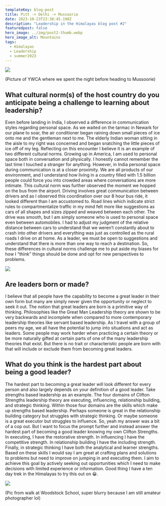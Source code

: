 ```yaml
---
templateKey: blog-post
title: Pitt -> Delhi -> Mussoorie
date: 2023-10-23T23:38:45.198Z
description: "Leadership in the Himalayas blog post #2"
featuredpost: false
hero_image: ../img/post2-thumb.webp
hero_image_alt: Mountains
tags:
  - Himalayas
  - Leadership
  - summer2023
---
```

![](/img/ywca.webp)



(Picture of YWCA where we spent the night before heading to Mussoorie)

## What cultural norm(s) of the host country do you anticipate being a challenge to learning about leadership?

Even before landing in India, I observed a difference in communication styles regarding personal space. As we waited on the tarmac in Newark for our plane to soar, the air conditioner began raining down small pieces of ice onto me and the gentleman next to me. The elderly Indian woman sitting in the aisle to my right was concerned and began snatching the little pieces of ice off of my leg. Reflecting on this encounter I believe it is an example of two different cultural norms. Growing up in America, I am used to personal space both in conversation and physically. I honestly cannot remember the last time I touched a stranger for anything. However, in India personal space during communication is at a closer proximity. We are all products of our environment, and I understand how living in a country filled with 1.5 billion people could force you into crowded areas where conversations are more intimate. This cultural norm was further observed the moment we hopped on the bus from the airport. Driving involves great communication between drivers and as I observed this coordination over our 8 hour bus ride, it looked different than I am accustomed to. Road lines which indicate strict rules to compartmentalize traffic in my mind felt more like suggestions as cars of all shapes and sizes zipped and weaved between each other. The drive was smooth, but I am simply someone who is used to personal space even between automobiles. I had to adjust my judgment of the relative distance between cars to understand that we weren’t constantly about to crash into other drivers and everything was just as controlled as the rural roads I drive on at home. As a leader, we must be open to suggestions and understand that there is more than one way to reach a destination. So, these differences in cultural norms challenge me to put aside my biases for how I “think” things should be done and opt for new perspectives to problems.

![](/img/monkie-1.webp)

## Are leaders born or made?

I believe that all people have the capability to become a great leader in their own form but many are simply never given the opportunity or neglect to seek it out. The notion that great leaders are born is a primitive way of thinking. Philosophies like the Great Man Leadership theory are shown to be very backwards and incomplete when compared to more contemporary leadership theories like servant based leadership. As I travel with a group of peers my age, we all have the potential to jump into situations and act as leaders. Some people may work harder when practicing a certain theory or be more naturally gifted at certain parts of one of the many leadership theories that exist. But there is no trait or characteristic people are born with that will include or exclude them from becoming great leaders.

## What do you think is the hardest part about being a good leader?

The hardest part to becoming a great leader will look different for every person and also largely depends on your definition of a good leader. Take strengths based leadership as an example. The four domains of Clifton Strengths leadership theory are executing, influencing, relationship building, and strategic thinking. Within those four domains are the skills which make up strengths based leadership. Perhaps someone is great in the relationship building category but struggles with strategic thinking. Or maybe someone is a great executor but struggles to influence. So, yeah my answer was a bit of a cop out. But I want to focus the prompt further and instead answer the hardest part of becoming a good leader knowing my own Clifton Strengths. In executing, I have the restorative strength. In influencing I have the competitive strength. In relationship building I have the including strength. Finally, in strategic thinking I have both the analytical and learner strengths. Based on these skills I would say I am great at crafting plans and solutions to problems but need to improve on jumping in and executing them. I aim to achieve this goal by actively seeking out opportunities which I need to make decisions with limited experience or information. Good thing I have a ten day trek in the Himalayas to try this out on 😀.

![](https://pittbusinesstotheworld.com/wp-content/uploads/2023/05/IMG_0056-1024x683.jpg)

(Pic from walk at Woodstock School, super blurry because I am still amateur photographer lol)